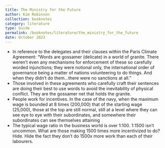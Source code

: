 ```yaml
---
title: The Ministry for the Future
author: Kim Robinson
collection: booknotes
category: literature
type: Guide
permalink: /booknotes/literature/the_ministry_for_the_future
date: October 2023
---
```


*	In reference to the delegates and their clauses within the Paris Climate Agreement: “Words are gossamer (delicate) in a world of granite. There weren’t even any mechanisms for enforcement of these so carefully worded injunctions; they were notional only, the international order of governance being a matter of nations volunteering to do things. And when they didn’t do them…there were no sanctions at all.”
*	Those involved in these agreements who carefully craft their sentences are doing their best to use words to avoid the inevitability of physical conflict. They are the gossamer net that holds the granite.
*	People work for incentives. In the case of the navy, when the maximum wage is bounded at 8 times (200,000) that of the starting wage (25,000), those at the top are still normal, still at a level where they can see eye to eye with their subordinates, and somewhere their subordinates can see themselves attaining
*	The typical wage ratio in the business world is over 1:100. 1:1500 isn’t uncommon. What are those making 1500 times more incentivized to do? Hide. Hide the fact they don’t do 1500x more work than each of their labourers.
